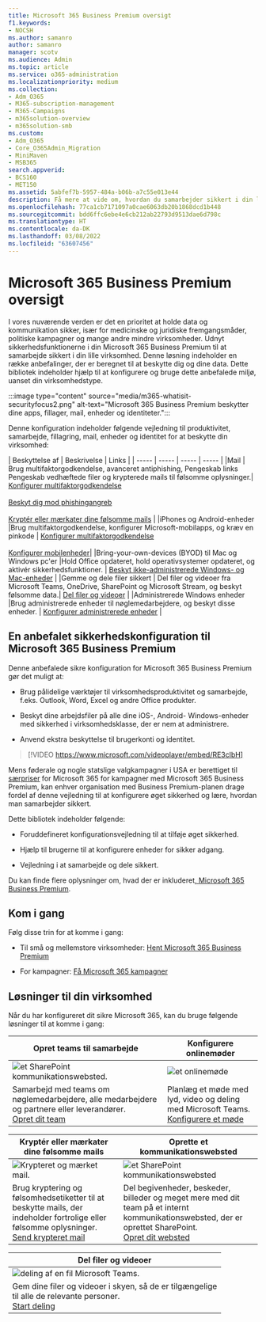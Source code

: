 ```yaml
---
title: Microsoft 365 Business Premium oversigt
f1.keywords:
- NOCSH
ms.author: samanro
author: samanro
manager: scotv
ms.audience: Admin
ms.topic: article
ms.service: o365-administration
ms.localizationpriority: medium
ms.collection:
- Adm_O365
- M365-subscription-management
- M365-Campaigns
- m365solution-overview
- m365solution-smb
ms.custom:
- Adm_O365
- Core_O365Admin_Migration
- MiniMaven
- MSB365
search.appverid:
- BCS160
- MET150
ms.assetid: 5abfef7b-5957-484a-b06b-a7c55e013e44
description: Få mere at vide om, hvordan du samarbejder sikkert i din lille virksomhed eller kampagne med Microsoft 365 Business Premium.
ms.openlocfilehash: 77ca1cb7171097a0cae6063db20b1868dcd1b448
ms.sourcegitcommit: bdd6ffc6ebe4e6cb212ab22793d9513dae6d798c
ms.translationtype: HT
ms.contentlocale: da-DK
ms.lasthandoff: 03/08/2022
ms.locfileid: "63607456"
---
```

# <a name="microsoft-365-business-premium-overview"></a>Microsoft 365 Business Premium oversigt

I vores nuværende verden er det en prioritet at holde data og kommunikation sikker, især for medicinske og juridiske fremgangsmåder, politiske kampagner og mange andre mindre virksomheder. Udnyt sikkerhedsfunktionerne i din Microsoft 365 Business Premium til at samarbejde sikkert i din lille virksomhed. Denne løsning indeholder en række anbefalinger, der er beregnet til at beskytte dig og dine data. Dette bibliotek indeholder hjælp til at konfigurere og bruge dette anbefalede miljø, uanset din virksomhedstype.

:::image type="content" source="media/m365-whatisit-securityfocus2.png" alt-text="Microsoft 365 Business Premium beskytter dine apps, fillager, mail, enheder og identiteter.":::

Denne konfiguration indeholder følgende vejledning til produktivitet, samarbejde, fillagring, mail, enheder og identitet for at beskytte din virksomhed:

| Beskyttelse af | Beskrivelse | Links |
| ----- | ----- | ----- | ----- |
|Mail | Brug multifaktorgodkendelse, avanceret antiphishing, Pengeskab links Pengeskab vedhæftede filer og krypterede mails til følsomme oplysninger.| [Konfigurer multifaktorgodkendelse](m365bp-multifactor-authentication.md) <br/><br/>[Beskyt dig mod phishingangreb](m365-campaigns-phishing-and-attacks.md)<br/><br/>[Kryptér eller mærkater dine følsomme mails](send-encrypted-email.md) |
|iPhones og Android-enheder |Brug multifaktorgodkendelse, konfigurer Microsoft-mobilapps, og kræv en pinkode | [Konfigurer multifaktorgodkendelse](m365bp-multifactor-authentication.md)<br/><br/>[Konfigurer mobilenheder](../business/set-up-mobile-devices.md)|
|Bring-your-own-devices (BYOD) til Mac og Windows pc'er |Hold Office opdateret, hold operativsystemer opdateret, og aktivér sikkerhedsfunktioner. | [Beskyt ikke-administrerede Windows- og Mac-enheder](m365bp-protect-pcs-macs.md) |
|Gemme og dele filer sikkert | Del filer og videoer fra Microsoft Teams, OneDrive, SharePoint og Microsoft Stream, og beskyt følsomme data.| [Del filer og videoer](share-files-and-videos.md) |
|Administrerede Windows enheder |Brug administrerede enheder til nøglemedarbejdere, og beskyt disse enheder. | [Konfigurer administrerede enheder](../business/set-up-windows-devices.md) |

## <a name="a-recommended-security-configuration-for-microsoft-365-business-premium"></a>En anbefalet sikkerhedskonfiguration til Microsoft 365 Business Premium

Denne anbefalede sikre konfiguration for Microsoft 365 Business Premium gør det muligt at:

- Brug pålidelige værktøjer til virksomhedsproduktivitet og samarbejde, f.eks. Outlook, Word, Excel og andre Office produkter.

- Beskyt dine arbejdsfiler på alle dine iOS-, Android- Windows-enheder med sikkerhed i virksomhedsklasse, der er nem at administrere.

- Anvend ekstra beskyttelse til brugerkonti og identitet.

> [!VIDEO https://www.microsoft.com/videoplayer/embed/RE3clbH]

Mens føderale og nogle statslige valgkampagner i USA er berettiget til [særpriser](get-microsoft-365-campaigns.md) for Microsoft 365 for kampagner med Microsoft 365 Business Premium, kan enhver organisation med Business Premium-planen drage fordel af denne vejledning til at konfigurere øget sikkerhed og lære, hvordan man samarbejder sikkert.

Dette bibliotek indeholder følgende:

- Foruddefineret konfigurationsvejledning til at tilføje øget sikkerhed.

- Hjælp til brugerne til at konfigurere enheder for sikker adgang.

- Vejledning i at samarbejde og dele sikkert.

Du kan finde flere oplysninger om, hvad der er inkluderet[, Microsoft 365 Business Premium](https://www.microsoft.com/microsoft-365/business).

## <a name="get-started"></a>Kom i gang

Følg disse trin for at komme i gang:

- Til små og mellemstore virksomheder: [Hent Microsoft 365 Business Premium](get-microsoft-365-business-premium.md)

- For kampagner: [Få Microsoft 365 kampagner](get-microsoft-365-campaigns.md)

## <a name="solutions-for-your-business"></a>Løsninger til din virksomhed

Når du har konfigureret dit sikre Microsoft 365, kan du bruge følgende løsninger til at komme i gang:

| Opret teams til samarbejde | Konfigurere onlinemøder |
| ------------- | ------------- |
| ![et SharePoint kommunikationswebsted.](../media/sm-m365-democracy-teams-collab.png) | ![et onlinemøde](../media/m365-democracy-teams-meetings.png) |
| Samarbejd med teams om nøglemedarbejdere, alle medarbejdere og partnere eller leverandører.<br>[Opret dit team](create-teams-for-collaboration.md) | Planlæg et møde med lyd, video og deling med Microsoft Teams.<br>[Konfigurere et møde](set-up-meetings.md) |

| Kryptér eller mærkater dine følsomme mails | Oprette et kommunikationswebsted |
| ------------- | ------------- |
| ![Krypteret og mærket mail.](../media/sm-m365-campaign-email-encrypt.png) | ![et SharePoint kommunikationswebsted](../media/sm-m365-democracy-comms-site.png) |
| Brug kryptering og følsomhedsetiketter til at beskytte mails, der indeholder fortrolige eller følsomme oplysninger.<br>[Send krypteret mail](send-encrypted-email.md) | Del begivenheder, beskeder, billeder og meget mere med dit team på et internt kommunikationswebsted, der er oprettet SharePoint.<br>[Opret dit websted](create-communications-site.md) |

| Del filer og videoer |
| ------------- |
| ![deling af en fil Microsoft Teams.](../media/m365-democracy-teams-sharefiles.png) |
| Gem dine filer og videoer i skyen, så de er tilgængelige <br>til alle de relevante personer.<br>[Start deling](share-files-and-videos.md) |
